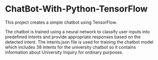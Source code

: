 # ChatBot-With-Python-TensorFlow

This project creates a simple chatbot using TensorFlow. 

The chatbot is trained using a neural network to classify user inputs into predefined intents and provide appropriate responses based on the detected intent. 
The intents.json file is used for training the chatbot model which includes 38 intents for the university chatbot so it contains information about University Inquiry for ordinary purposes.
 
